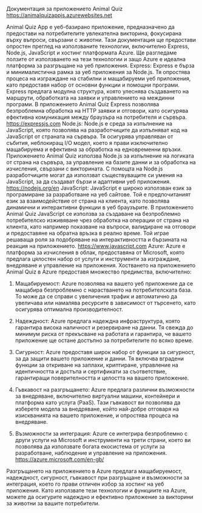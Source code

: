Документация за приложението Animal Quiz
https://animalquizappjs.azurewebsites.net

Animal Quiz App е уеб-базирано приложение, предназначено да предостави на потребителите увлекателна викторина, фокусирана върху въпроси, свързани с животни. Тази документация ще предостави опростен преглед на използваните технологии, включително Express, Node.js, JavaScript и хостинг платформата Azure. Ще разгледаме ползите от използването на тези технологии и защо Azure е идеална платформа за разгръщане на уеб приложения.
Express:
Express е бърза и минималистична рамка за уеб приложения за Node.js. Тя опростява процеса на изграждане на стабилни и мащабируеми уеб приложения, като предоставя набор от основни функции и помощни програми. Express предлага модулна структура, която улеснява създаването на маршрути, обработката на заявки и управлението на междинни програми. В приложението Animal Quiz Express позволява безпроблемна обработка на HTTP заявки и отговори, като осигурява ефективна комуникация между браузъра на потребителя и сървъра.
https://expressjs.com
Node.js:
Node.js е среда за изпълнение на JavaScript, която позволява на разработчиците да изпълняват код на JavaScript от страната на сървъра. Тя осигурява управляван от събития, неблокиращ I/O модел, което я прави изключително мащабируема и ефективна за обработка на едновременни връзки. Приложението Animal Quiz използва Node.js за изпълнение на логиката от страна на сървъра, за управление на базите данни и за обработка на изчисления, свързани с викторината. С помощта на Node.js разработчиците могат да използват съществуващите си умения на JavaScript, за да създават бързи и адаптивни уеб приложения.
https://nodejs.org/en
JavaScript:
JavaScript е широко използван език за програмиране за разработване на уеб сайтове. Той е предпочитаният език за взаимодействие от страна на клиента, като позволява динамични и интерактивни функции в уеб браузърите. В приложението Animal Quiz JavaScript се използва за създаване на безпроблемно потребителско изживяване чрез обработка на операции от страна на клиента, като например показване на въпроси, валидиране на отговори и предоставяне на обратна връзка в реално време. Той играе решаваща роля за подобряване на интерактивността и бързината на реакция на приложението.
https://www.javascript.com
Azure:
Azure е платформа за изчисления в облак, предоставяна от Microsoft, която предлага цялостен набор от услуги и инструменти за изграждане, внедряване и управление на приложения. Хостването на приложението Animal Quiz в Azure предоставя множество предимства, включително:
1. Мащабируемост: Azure позволява на вашето уеб приложение да се мащабира безпроблемно с нарастването на потребителската база. То може да се справи с увеличения трафик и автоматично да увеличава или намалява ресурсите в зависимост от търсенето, като осигурява оптимална производителност.

2. Надеждност: Azure предлага надеждна инфраструктура, която гарантира висока наличност и резервиране на данни. Тя свежда до минимум риска от прекъсване на работата и гарантира, че вашето приложение ще остане достъпно за потребителите по всяко време.

3. Сигурност: Azure предоставя широк набор от функции за сигурност, за да защити вашето приложение и данни. Тя включва вградени функции за откриване на заплахи, криптиране, управление на идентичността и достъпа и сертификати за съответствие, гарантиращи поверителността и целостта на вашето приложение.

4. Гъвкавост на разгръщането: Azure предлага различни възможности за внедряване, включително виртуални машини, контейнери и платформа като услуга (PaaS). Тази гъвкавост ви позволява да изберете модела за внедряване, който най-добре отговаря на изискванията на вашето приложение, и опростява процеса на внедряване.

5. Възможности за интеграция: Azure се интегрира безпроблемно с други услуги на Microsoft и инструменти на трети страни, което ви позволява да използвате богата екосистема от услуги за разработване, наблюдение и управление на приложения.
https://azure.microsoft.com/en-gb/

 Разгръщането на приложението в Azure предлага мащабируемост, надеждност, сигурност, гъвкавост при разгръщане и възможности за интеграция, което го прави отличен избор за хостинг на уеб приложения. Като използвате тези технологии и функциите на Azure, можете да осигурите надеждно и ефективно приложение за викторини за животни за вашите потребители.
